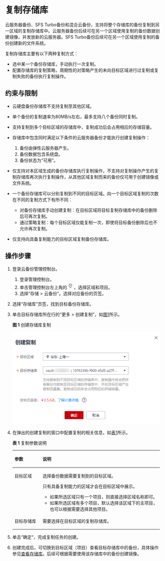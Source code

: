 # 复制存储库<a name="cbr_03_0009"></a>

云服务器备份、SFS Turbo备份和混合云备份，支持将整个存储库的备份复制到另一区域的复制存储库中。云服务器备份后续可在另一个区域使用复制的备份数据创建镜像，并发放新的云服务器。SFS Turbo备份后续可在另一个区域使用复制的备份创建新的文件系统。

复制存储库主要有以下两种复制方式：

-   选中某一个备份存储库，手动执行一次复制。
-   配置存储库的复制策略，周期性的对策略产生的未向目标区域进行过复制或复制失败的备份执行复制操作。

## 约束与限制<a name="section789722492715"></a>

-   云硬盘备份存储库不支持复制至其他区域。
-   单个备份的复制速率为80MB/s左右，最多支持八个备份同时复制。
-   支持复制到多个目标区域的存储库中，复制成功后会占用相应的存储容量。
-   存储库中包含同时满足以下条件的云服务器备份才能执行创建复制操作：
    1.  备份由弹性云服务器产生。
    2.  备份数据包含系统盘。
    3.  备份状态为“可用”。

-   仅支持对本区域生成的备份存储库执行复制操作，不支持对复制操作产生的复制存储库再次执行复制操作，从其他区域复制而来的备份仅可用于创建镜像或文件系统。
-   一个备份存储库可以分别复制到不同的目标区域。向一个目标区域复制的次数在不同的复制方式下有所不同：
    -   对备份存储库手动创建复制：在目标区域将目标复制存储库中的备份删除后可再次复制。
    -   通过策略复制：每个目标区域仅能复制一次，即使将目标备份删除后也不允许再次复制。

-   仅支持向具备复制能力的目标区域复制备份存储库。

## 操作步骤<a name="section557592418333"></a>

1.  登录云备份管理控制台。
    1.  登录管理控制台。
    2.  单击管理控制台左上角的![](figures/icon-region.png)，选择区域和项目。
    3.  选择“存储 \> 云备份”。选择对应备份的页签。

2.  选择“存储库“页签，找到目标备份存储库。
3.  单击目标存储库所在行的“更多 \> 创建复制”，如[图1](#fig6867058144918)所示。

    **图 1**  创建存储库复制<a name="fig6867058144918"></a>  
    

    ![](figures/Snipaste_2021-08-03_16-32-37.png)

4.  在弹出的创建复制的窗口中配置复制的相关信息，如[表1](#table4829135361311)所示。

    **表 1**  复制参数说明

    <a name="table4829135361311"></a>
    <table><thead align="left"><tr id="row148305532138"><th class="cellrowborder" valign="top" width="19%" id="mcps1.2.3.1.1"><p id="p083065318138"><a name="p083065318138"></a><a name="p083065318138"></a>参数</p>
    </th>
    <th class="cellrowborder" valign="top" width="81%" id="mcps1.2.3.1.2"><p id="p083019532138"><a name="p083019532138"></a><a name="p083019532138"></a>说明</p>
    </th>
    </tr>
    </thead>
    <tbody><tr id="row2014994311204"><td class="cellrowborder" valign="top" width="19%" headers="mcps1.2.3.1.1 "><p id="p191503436203"><a name="p191503436203"></a><a name="p191503436203"></a>目标区域</p>
    </td>
    <td class="cellrowborder" valign="top" width="81%" headers="mcps1.2.3.1.2 "><p id="p1015144311201"><a name="p1015144311201"></a><a name="p1015144311201"></a>选择备份数据需要复制到的目标区域。</p>
    <p id="p72428443214"><a name="p72428443214"></a><a name="p72428443214"></a>只有具备复制能力的区域才会在目标区域中展示。</p>
    <a name="ul649081582612"></a><a name="ul649081582612"></a><ul id="ul649081582612"><li>如果所选区域只有一个项目，则直接选择区域名称即可。</li><li>如果所选区域有多个项目，默认选择该区域下的主项目，也可以根据需要选择其他项目。</li></ul>
    </td>
    </tr>
    <tr id="row544633365118"><td class="cellrowborder" valign="top" width="19%" headers="mcps1.2.3.1.1 "><p id="p298818217255"><a name="p298818217255"></a><a name="p298818217255"></a>目标存储库</p>
    </td>
    <td class="cellrowborder" valign="top" width="81%" headers="mcps1.2.3.1.2 "><p id="p1698814210251"><a name="p1698814210251"></a><a name="p1698814210251"></a>需要选择在目标区域的复制存储库。</p>
    </td>
    </tr>
    </tbody>
    </table>

5.  单击“确定“，完成复制任务的创建。
6.  创建完成后，可切换到目标区域（项目）查看目标存储库中的备份，具体操作参见[查看存储库](查看存储库.md)。后续可根据需要使用该存储库中的备份创建镜像。


